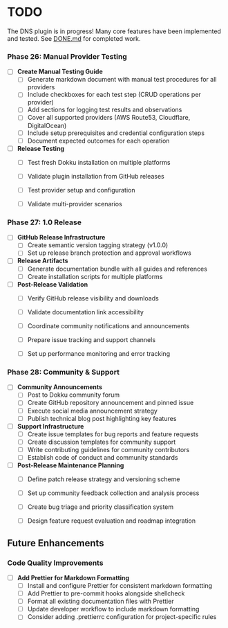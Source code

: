 # TODO

The DNS plugin is in progress! Many core features have been implemented and tested. See [DONE.md](./DONE.md) for completed work.



### Phase 26: Manual Provider Testing

- [ ] **Create Manual Testing Guide**
  - [ ] Generate markdown document with manual test procedures for all providers
  - [ ] Include checkboxes for each test step (CRUD operations per provider)
  - [ ] Add sections for logging test results and observations
  - [ ] Cover all supported providers (AWS Route53, Cloudflare, DigitalOcean)
  - [ ] Include setup prerequisites and credential configuration steps
  - [ ] Document expected outcomes for each operation

- [ ] **Release Testing**
  - [ ] Test fresh Dokku installation on multiple platforms
  - [ ] Validate plugin installation from GitHub releases
  - [ ] Test provider setup and configuration
  - [ ] Validate multi-provider scenarios


### Phase 27: 1.0 Release

- [ ] **GitHub Release Infrastructure**
  - [ ] Create semantic version tagging strategy (v1.0.0)
  - [ ] Set up release branch protection and approval workflows

- [ ] **Release Artifacts**
  - [ ] Generate documentation bundle with all guides and references
  - [ ] Create installation scripts for multiple platforms

- [ ] **Post-Release Validation**
  - [ ] Verify GitHub release visibility and downloads
  - [ ] Validate documentation link accessibility
  - [ ] Coordinate community notifications and announcements
  - [ ] Prepare issue tracking and support channels
  - [ ] Set up performance monitoring and error tracking


### Phase 28: Community & Support

- [ ] **Community Announcements**
  - [ ] Post to Dokku community forum
  - [ ] Create GitHub repository announcement and pinned issue
  - [ ] Execute social media announcement strategy
  - [ ] Publish technical blog post highlighting key features

- [ ] **Support Infrastructure**
  - [ ] Create issue templates for bug reports and feature requests
  - [ ] Create discussion templates for community support
  - [ ] Write contributing guidelines for community contributors
  - [ ] Establish code of conduct and community standards

- [ ] **Post-Release Maintenance Planning**
  - [ ] Define patch release strategy and versioning scheme
  - [ ] Set up community feedback collection and analysis process
  - [ ] Create bug triage and priority classification system
  - [ ] Design feature request evaluation and roadmap integration


## Future Enhancements

### Code Quality Improvements
- [ ] **Add Prettier for Markdown Formatting**
  - [ ] Install and configure Prettier for consistent markdown formatting
  - [ ] Add Prettier to pre-commit hooks alongside shellcheck
  - [ ] Format all existing documentation files with Prettier
  - [ ] Update developer workflow to include markdown formatting
  - [ ] Consider adding .prettierrc configuration for project-specific rules
